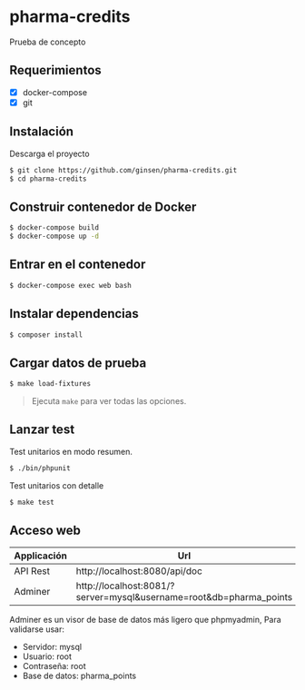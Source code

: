 # pharma-credits
Prueba de concepto

## Requerimientos

- [x] docker-compose
- [x] git

## Instalación

Descarga el proyecto

```bash
$ git clone https://github.com/ginsen/pharma-credits.git
$ cd pharma-credits
```

## Construir contenedor de Docker

```bash
$ docker-compose build
$ docker-compose up -d
```

## Entrar en el contenedor

```bash
$ docker-compose exec web bash
```

## Instalar dependencias

```bash
$ composer install 
```

## Cargar datos de prueba

```bash
$ make load-fixtures
```
> Ejecuta `make` para ver todas las opciones.

## Lanzar test

Test unitarios en modo resumen.
```bash
$ ./bin/phpunit
```

Test unitarios con detalle
```bash
$ make test
```

## Acceso web

Applicación | Url
----------- | ---
API Rest    | http://localhost:8080/api/doc
Adminer     | http://localhost:8081/?server=mysql&username=root&db=pharma_points


Adminer es un visor de base de datos más ligero que phpmyadmin, Para validarse usar:

- Servidor: mysql
- Usuario: root
- Contraseña: root
- Base de datos: pharma_points

